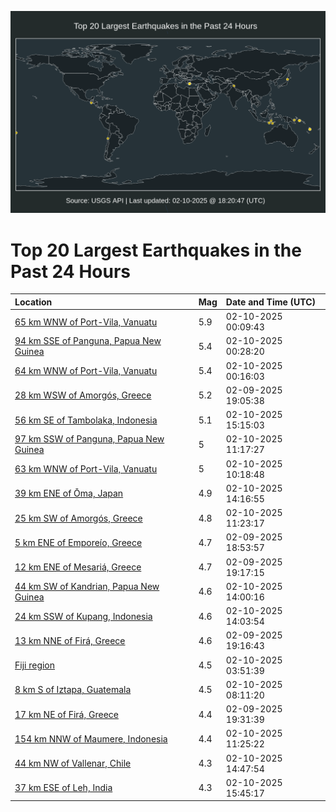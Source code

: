 ![Map](./map.png)

# Top 20 Largest Earthquakes in the Past 24 Hours

| Location | Mag | Date and Time (UTC) |
|:---|:---|:---|
| [65 km WNW of Port-Vila, Vanuatu](https://earthquake.usgs.gov/earthquakes/eventpage/us7000pcjx) | 5.9 | 02-10-2025 00:09:43 |
| [94 km SSE of Panguna, Papua New Guinea](https://earthquake.usgs.gov/earthquakes/eventpage/us7000pck3) | 5.4 | 02-10-2025 00:28:20 |
| [64 km WNW of Port-Vila, Vanuatu](https://earthquake.usgs.gov/earthquakes/eventpage/us7000pck0) | 5.4 | 02-10-2025 00:16:03 |
| [28 km WSW of Amorgós, Greece](https://earthquake.usgs.gov/earthquakes/eventpage/us7000pcih) | 5.2 | 02-09-2025 19:05:38 |
| [56 km SE of Tambolaka, Indonesia](https://earthquake.usgs.gov/earthquakes/eventpage/us7000pcn8) | 5.1 | 02-10-2025 15:15:03 |
| [97 km SSW of Panguna, Papua New Guinea](https://earthquake.usgs.gov/earthquakes/eventpage/us7000pcmf) | 5 | 02-10-2025 11:17:27 |
| [63 km WNW of Port-Vila, Vanuatu](https://earthquake.usgs.gov/earthquakes/eventpage/us7000pcmb) | 5 | 02-10-2025 10:18:48 |
| [39 km ENE of Ōma, Japan](https://earthquake.usgs.gov/earthquakes/eventpage/us7000pcn4) | 4.9 | 02-10-2025 14:16:55 |
| [25 km SW of Amorgós, Greece](https://earthquake.usgs.gov/earthquakes/eventpage/us7000pcmg) | 4.8 | 02-10-2025 11:23:17 |
| [5 km ENE of Emporeío, Greece](https://earthquake.usgs.gov/earthquakes/eventpage/us7000pcid) | 4.7 | 02-09-2025 18:53:57 |
| [12 km ENE of Mesariá, Greece](https://earthquake.usgs.gov/earthquakes/eventpage/us7000pcil) | 4.7 | 02-09-2025 19:17:15 |
| [44 km SW of Kandrian, Papua New Guinea](https://earthquake.usgs.gov/earthquakes/eventpage/us7000pcn1) | 4.6 | 02-10-2025 14:00:16 |
| [24 km SSW of Kupang, Indonesia](https://earthquake.usgs.gov/earthquakes/eventpage/us7000pcn2) | 4.6 | 02-10-2025 14:03:54 |
| [13 km NNE of Firá, Greece](https://earthquake.usgs.gov/earthquakes/eventpage/us7000pcij) | 4.6 | 02-09-2025 19:16:43 |
| [Fiji region](https://earthquake.usgs.gov/earthquakes/eventpage/us7000pckn) | 4.5 | 02-10-2025 03:51:39 |
| [8 km S of Iztapa, Guatemala](https://earthquake.usgs.gov/earthquakes/eventpage/us7000pclr) | 4.5 | 02-10-2025 08:11:20 |
| [17 km NE of Firá, Greece](https://earthquake.usgs.gov/earthquakes/eventpage/us7000pcip) | 4.4 | 02-09-2025 19:31:39 |
| [154 km NNW of Maumere, Indonesia](https://earthquake.usgs.gov/earthquakes/eventpage/us7000pcmh) | 4.4 | 02-10-2025 11:25:22 |
| [44 km NW of Vallenar, Chile](https://earthquake.usgs.gov/earthquakes/eventpage/us7000pcn6) | 4.3 | 02-10-2025 14:47:54 |
| [37 km ESE of Leh, India](https://earthquake.usgs.gov/earthquakes/eventpage/us7000pcnh) | 4.3 | 02-10-2025 15:45:17 |
